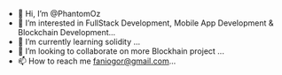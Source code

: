 - 👋 Hi, I’m @PhantomOz
- 👀 I’m interested in FullStack Development, Mobile App Development & Blockchain Development...
- 🌱 I’m currently learning solidity ...
- 💞️ I’m looking to collaborate on more Blockhain project  ...
- 📫 How to reach me faniogor@gmail.com...

<!---
PhantomOz/PhantomOz is a ✨ special ✨ repository because its `README.md` (this file) appears on your GitHub profile.
You can click the Preview link to take a look at your changes.
--->
